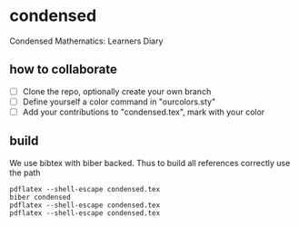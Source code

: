 # condensed
Condensed Mathematics: Learners Diary

## how to collaborate

 - [ ] Clone the repo, optionally create your own branch
 - [ ] Define yourself a color command in "ourcolors.sty"
 - [ ] Add your contributions to "condensed.tex", mark with your color

## build 

We use bibtex with biber backed. Thus to build all references correctly use the path
```
pdflatex --shell-escape condensed.tex
biber condensed
pdflatex --shell-escape condensed.tex
pdflatex --shell-escape condensed.tex
```


